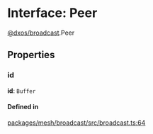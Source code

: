 # Interface: Peer

[@dxos/broadcast](../modules/dxos_broadcast.md).Peer

## Properties

### id

 **id**: `Buffer`

#### Defined in

[packages/mesh/broadcast/src/broadcast.ts:64](https://github.com/dxos/dxos/blob/db8188dae/packages/mesh/broadcast/src/broadcast.ts#L64)
